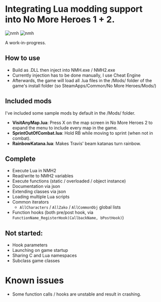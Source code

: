 # Integrating Lua modding support into No More Heroes 1 + 2.

![nmh](https://user-images.githubusercontent.com/42222519/124508418-2ba37200-ddd0-11eb-9fb5-204542c6d18c.gif)
![nmh](https://user-images.githubusercontent.com/42222519/124152059-78671000-da93-11eb-81ec-78e49c51a886.gif)

A work-in-progress.

## How to use
* Build as .DLL then inject into NMH.exe / NMH2.exe
* Currently injection has to be done manually, I use Cheat Engine
* Afterwards, the game will load all .lua files in the /Mods/ folder of the game's install folder (so SteamApps/Common/No More Heroes/Mods/)

## Included mods
I've included some sample mods by default in the /Mods/ folder.
* **VisitAnyMap.lua**: Press X on the map screen in No More Heroes 2 to expand the menu to include every map in the game.
* **SprintOutOfCombat.lua**: Hold RB while moving to sprint (when not in combat).
* **RainbowKatana.lua**: Makes Travis' beam katanas turn rainbow.

## Complete
* Execute Lua in NMH2
* Read/write to NMH2 variables
* Execute functions (static / overloaded / object instance)
* Documentation via json
* Extending classes via json
* Loading multiple Lua scripts
* Common iterators
  * ``AllCharacters`` / ``AllZako`` / ``AllCommonObj`` global lists
* Function hooks (both pre/post hook, via ``FunctionName_RegisterHook(CallbackName, bPostHook)``)

## Not started:
* Hook parameters
* Launching on game startup
* Sharing C and Lua namespaces
* Subclass game classes

# Known issues
* Some function calls / hooks are unstable and result in crashing.
